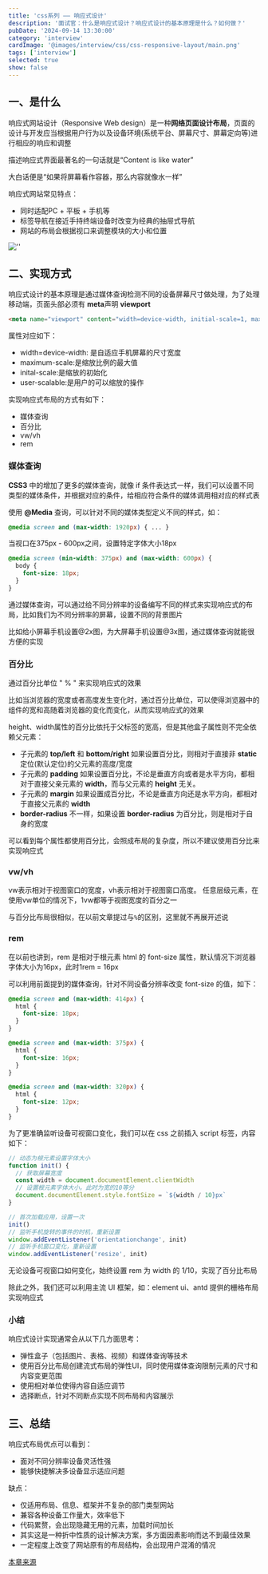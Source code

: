 ```yaml
---
title: 'css系列 —— 响应式设计'
description: '面试官：什么是响应式设计？响应式设计的基本原理是什么？如何做？'
pubDate: '2024-09-14 13:30:00'
category: 'interview'
cardImage: '@images/interview/css/css-responsive-layout/main.png'
tags: ['interview']
selected: true
show: false
---
```


## 一、是什么

响应式网站设计（Responsive Web design）是一种**网络页面设计布局**，页面的设计与开发应当根据用户行为以及设备环境(系统平台、屏幕尺寸、屏幕定向等)进行相应的响应和调整

描述响应式界面最著名的一句话就是“Content is like water”

大白话便是“如果将屏幕看作容器，那么内容就像水一样”

响应式网站常见特点：

- 同时适配PC + 平板 + 手机等
- 标签导航在接近手持终端设备时改变为经典的抽屉式导航
- 网站的布局会根据视口来调整模块的大小和位置

![''](@images/interview/css/css-responsive-layout/image.png)

## 二、实现方式

响应式设计的基本原理是通过媒体查询检测不同的设备屏幕尺寸做处理，为了处理移动端，页面头部必须有 **meta**声明 **viewport**

```html
<meta name="viewport" content="width=device-width, initial-scale=1, maximum-scale=1, user-scalable=no”>
```

属性对应如下：

- width=device-width: 是自适应手机屏幕的尺寸宽度
- maximum-scale:是缩放比例的最大值
- inital-scale:是缩放的初始化
- user-scalable:是用户的可以缩放的操作

实现响应式布局的方式有如下：

- 媒体查询
- 百分比
- vw/vh
- rem

### 媒体查询

**CSS3** 中的增加了更多的媒体查询，就像 if 条件表达式一样，我们可以设置不同类型的媒体条件，并根据对应的条件，给相应符合条件的媒体调用相对应的样式表

使用 **@Media** 查询，可以针对不同的媒体类型定义不同的样式，如：

```css
@media screen and (max-width: 1920px) { ... }
```

当视口在375px - 600px之间，设置特定字体大小18px

```css
@media screen (min-width: 375px) and (max-width: 600px) {
  body {
    font-size: 18px;
  }
}
```

通过媒体查询，可以通过给不同分辨率的设备编写不同的样式来实现响应式的布局，比如我们为不同分辨率的屏幕，设置不同的背景图片

比如给小屏幕手机设置@2x图，为大屏幕手机设置@3x图，通过媒体查询就能很方便的实现

### 百分比

通过百分比单位 " % " 来实现响应式的效果

比如当浏览器的宽度或者高度发生变化时，通过百分比单位，可以使得浏览器中的组件的宽和高随着浏览器的变化而变化，从而实现响应式的效果

height、width属性的百分比依托于父标签的宽高，但是其他盒子属性则不完全依赖父元素：

- 子元素的 **top/left** 和 **bottom/right** 如果设置百分比，则相对于直接非 **static** 定位(默认定位)的父元素的高度/宽度
- 子元素的 **padding** 如果设置百分比，不论是垂直方向或者是水平方向，都相对于直接父亲元素的 **width**，而与父元素的 **height** 无关。
- 子元素的 **margin** 如果设置成百分比，不论是垂直方向还是水平方向，都相对于直接父元素的 **width**
- **border-radius** 不一样，如果设置 **border-radius** 为百分比，则是相对于自身的宽度

可以看到每个属性都使用百分比，会照成布局的复杂度，所以不建议使用百分比来实现响应式

### vw/vh

vw表示相对于视图窗口的宽度，vh表示相对于视图窗口高度。 任意层级元素，在使用vw单位的情况下，1vw都等于视图宽度的百分之一

与百分比布局很相似，在以前文章提过与`%`的区别，这里就不再展开述说

### rem

在以前也讲到，rem 是相对于根元素 html 的 font-size 属性，默认情况下浏览器字体大小为16px，此时1rem = 16px

可以利用前面提到的媒体查询，针对不同设备分辨率改变 font-size 的值，如下：

```css
@media screen and (max-width: 414px) {
  html {
    font-size: 18px;
  }
}

@media screen and (max-width: 375px) {
  html {
    font-size: 16px;
  }
}

@media screen and (max-width: 320px) {
  html {
    font-size: 12px;
  }
}
```

为了更准确监听设备可视窗口变化，我们可以在 css 之前插入 script 标签，内容如下：

```js
// 动态为根元素设置字体大小
function init() {
  // 获取屏幕宽度
  const width = document.documentElement.clientWidth
  // 设置根元素字体大小。此时为宽的10等分
  document.documentElement.style.fontSize = `${width / 10}px`
}

// 首次加载应用，设置一次
init()
// 监听手机旋转的事件的时机，重新设置
window.addEventListener('orientationchange', init)
// 监听手机窗口变化，重新设置
window.addEventListener('resize', init)
```

无论设备可视窗口如何变化，始终设置 rem 为 width 的 1/10，实现了百分比布局

除此之外，我们还可以利用主流 UI 框架，如：element ui、antd 提供的栅格布局实现响应式

### 小结

响应式设计实现通常会从以下几方面思考：

- 弹性盒子（包括图片、表格、视频）和媒体查询等技术
- 使用百分比布局创建流式布局的弹性UI，同时使用媒体查询限制元素的尺寸和内容变更范围
- 使用相对单位使得内容自适应调节
- 选择断点，针对不同断点实现不同布局和内容展示

## 三、总结

响应式布局优点可以看到：

- 面对不同分辨率设备灵活性强
- 能够快捷解决多设备显示适应问题

缺点：

- 仅适用布局、信息、框架并不复杂的部门类型网站
- 兼容各种设备工作量大，效率低下
- 代码累赘，会出现隐藏无用的元素，加载时间加长
- 其实这是一种折中性质的设计解决方案，多方面因素影响而达不到最佳效果
- 一定程度上改变了网站原有的布局结构，会出现用户混淆的情况

[本章来源](https://vue3js.cn/interview/css/responsive_layout.html)
